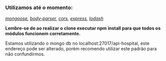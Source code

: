 <h3>Utilizamos até o momento:</h3>
  <i><a href="https://mongoosejs.com/">mongoose</a>, <a href="https://www.npmjs.com/package/body-parser">body-parser</a>, <a href="https://www.npmjs.com/package/cors">cors</a>, <a href="https://expressjs.com/pt-br/">express</a>, <a href="https://lodash.com/">lodash</a></i>

<b>Lembre-se de ao realizar o clone executar npm install para que todos os módulos funcionem corretamente.</b>

<p>Estamos utilizando o mongo db no localhost:27017/api-hospital, este endereço pode ser alterado, porém recomendo utilizar este padrão para não confundirmos.</p>